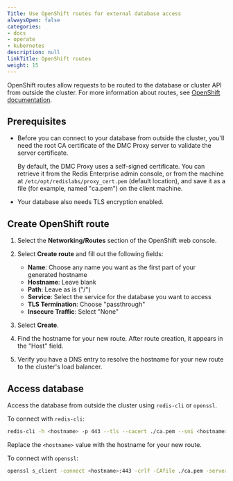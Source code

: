 ```yaml
---
Title: Use OpenShift routes for external database access
alwaysOpen: false
categories:
- docs
- operate
- kubernetes
description: null
linkTitle: OpenShift routes
weight: 15
---
```


OpenShift routes allow requests to be routed to the database or cluster API from outside the cluster. For more information about routes, see [OpenShift documentation](https://docs.openshift.com/container-platform/4.13/networking/routes/route-configuration.html).

## Prerequisites

* Before you can connect to your database from outside the cluster, you'll need the root CA certificate of the DMC Proxy server to validate the server certificate.

  By default, the DMC Proxy uses a self-signed certificate.  You can retrieve it from the Redis Enterprise admin console, or from the machine at `/etc/opt/redislabs/proxy_cert.pem` (default location), and save it as a file (for example, named "ca.pem") on the client machine.

* Your database also needs TLS encryption enabled.

## Create OpenShift route

1. Select the **Networking/Routes** section of the OpenShift web console.

1. Select **Create route** and fill out the following fields:

   * **Name**: Choose any name you want as the first part of your generated hostname
   * **Hostname**: Leave blank
   * **Path**: Leave as is ("/")
   * **Service**: Select the service for the database you want to access
   * **TLS Termination**: Choose "passthrough"
   * **Insecure Traffic**: Select "None"

1. Select **Create**.

1. Find the hostname for your new route. After route creation, it appears in the "Host" field.

1. Verify you have a DNS entry to resolve the hostname for your new route to the cluster's load balancer.

## Access database

Access the database from outside the cluster using `redis-cli` or `openssl`.

To connect with `redis-cli`:
  
   ```sh
   redis-cli -h <hostname> -p 443 --tls --cacert ./ca.pem --sni <hostname>
   ```

Replace the `<hostname>` value with the hostname for your new route.

To connect with `openssl`:

   ```sh
   openssl s_client -connect <hostname>:443 -crlf -CAfile ./ca.pem -servername <hostname>
   ```
